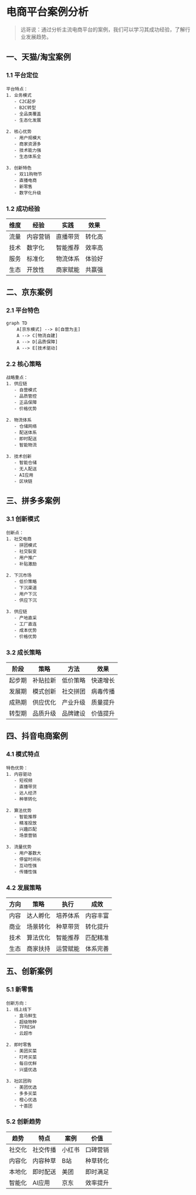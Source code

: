 # 电商平台案例分析

> 远哥说：通过分析主流电商平台的案例，我们可以学习其成功经验，了解行业发展趋势。

## 一、天猫/淘宝案例

### 1.1 平台定位
```
平台特点：
1. 业务模式
   - C2C起步
   - B2C转型
   - 全品类覆盖
   - 生态化发展

2. 核心优势
   - 用户规模大
   - 商家资源多
   - 技术能力强
   - 生态体系全

3. 创新特色
   - 双11购物节
   - 直播电商
   - 新零售
   - 数字化升级
```

### 1.2 成功经验
| 维度 | 经验 | 实践 | 效果 |
|------|------|------|------|
| 流量 | 内容营销 | 直播带货 | 转化高 |
| 技术 | 数字化 | 智能推荐 | 效率高 |
| 服务 | 标准化 | 物流体系 | 体验好 |
| 生态 | 开放性 | 商家赋能 | 共赢强 |

## 二、京东案例

### 2.1 平台特色
```mermaid
graph TD
    A[京东模式] --> B[自营为主]
    A --> C[物流自建]
    A --> D[品质保障]
    A --> E[技术驱动]
```

### 2.2 核心策略
```
战略重点：
1. 供应链
   - 自营模式
   - 品质管控
   - 正品保障
   - 价格优势

2. 物流体系
   - 仓储网络
   - 配送体系
   - 即时配送
   - 智能物流

3. 技术创新
   - 智能仓储
   - 无人配送
   - AI应用
   - 区块链
```

## 三、拼多多案例

### 3.1 创新模式
```
创新点：
1. 社交电商
   - 拼团模式
   - 社交裂变
   - 用户推广
   - 补贴激励

2. 下沉市场
   - 低价策略
   - 下沉渠道
   - 用户下沉
   - 供应下沉

3. 供应链
   - 产地直采
   - 工厂直连
   - 成本优势
   - 价格优势
```

### 3.2 成长策略
| 阶段 | 策略 | 方法 | 效果 |
|------|------|------|------|
| 起步期 | 补贴拉新 | 低价策略 | 快速增长 |
| 发展期 | 模式创新 | 社交拼团 | 病毒传播 |
| 成熟期 | 供应优化 | 产业升级 | 质量提升 |
| 转型期 | 品质升级 | 品牌建设 | 价值提升 |

## 四、抖音电商案例

### 4.1 模式特点
```
特色优势：
1. 内容驱动
   - 短视频
   - 直播带货
   - 达人经济
   - 种草转化

2. 算法优势
   - 智能推荐
   - 精准投放
   - 兴趣匹配
   - 场景营销

3. 流量优势
   - 用户基数大
   - 停留时间长
   - 互动性强
   - 传播性强
```

### 4.2 发展策略
| 方向 | 策略 | 执行 | 成效 |
|------|------|------|------|
| 内容 | 达人孵化 | 培养体系 | 内容丰富 |
| 商业 | 场景转化 | 种草带货 | 转化提升 |
| 技术 | 算法优化 | 智能推荐 | 匹配精准 |
| 生态 | 商家扶持 | 运营赋能 | 体系完善 |

## 五、创新案例

### 5.1 新零售
```
创新方向：
1. 线上线下
   - 盒马鲜生
   - 超级物种
   - 7FRESH
   - 云超市

2. 即时零售
   - 美团买菜
   - 叮咚买菜
   - 每日优鲜
   - 兴盛优选

3. 社区团购
   - 美团优选
   - 多多买菜
   - 橙心优选
   - 十荟团
```

### 5.2 创新趋势
| 趋势 | 特点 | 案例 | 价值 |
|------|------|------|------|
| 社交化 | 社交传播 | 小红书 | 口碑营销 |
| 内容化 | 内容种草 | B站 | 种草转化 |
| 本地化 | 即时配送 | 美团 | 即时满足 |
| 智能化 | AI应用 | 京东 | 效率提升 |
